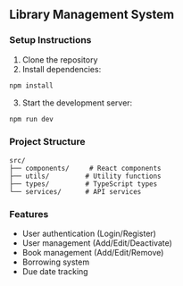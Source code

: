 ## Library Management System

### Setup Instructions

1. Clone the repository
2. Install dependencies:
```bash
npm install
```
3. Start the development server:
```bash
npm run dev
```

### Project Structure

```
src/
├── components/     # React components
├── utils/         # Utility functions
├── types/         # TypeScript types
└── services/      # API services
```

### Features

- User authentication (Login/Register)
- User management (Add/Edit/Deactivate)
- Book management (Add/Edit/Remove)
- Borrowing system
- Due date tracking